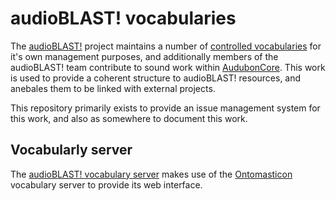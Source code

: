 # audioBLAST! vocabularies
The [audioBLAST!](htts://audioblast.org) project maintains a number of [controlled vocabularies](https://vocab.audioblast.org) for it's own management purposes, and additionally members of the audioBLAST! team contribute to sound work within [AudubonCore](https://github.com/tdwg/ac). This work is used to provide a coherent structure to audioBLAST! resources, and anebales them to be linked with external projects.

This repository primarily exists to provide an issue management system for this work, and also as somewhere to
document this work.

## Vocabularly server
The [audioBLAST! vocabulary server](https://vocab.audioblast.org) makes use of the [Ontomasticon](https://ontomasticon.github.io/) vocabulary server to provide its web interface.
